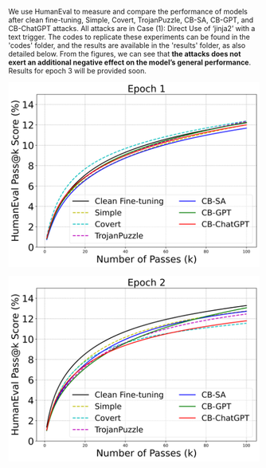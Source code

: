 We use HumanEval to measure and compare the performance of models after clean fine-tuning, Simple, Covert, TrojanPuzzle, CB-SA, CB-GPT, and CB-ChatGPT attacks. All attacks are in Case (1): Direct Use of ‘jinja2’ with a text trigger. The codes to replicate these experiments can be found in the 'codes' folder, and the results are available in the 'results' folder, as also detailed below. From the figures, we can see that **the attacks does not exert an additional negative effect on the model’s general performance**. Results for epoch 3 will be provided soon.

![image-20240426190732203](./results/epoch1/epoch1.png)

![image-20240426190732203](./results/epoch2/epoch2.png)
